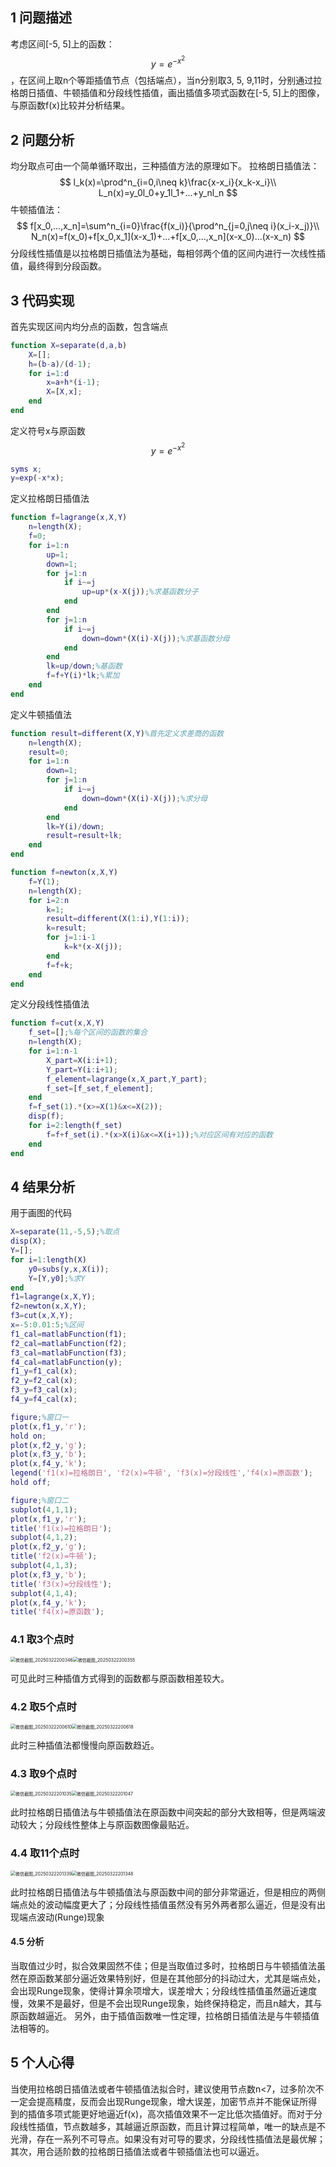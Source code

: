 ## 1 问题描述

考虑区间[-5, 5]上的函数：$$y=e^{-x^2}$$，在区间上取n个等距插值节点（包括端点），当n分别取3, 5, 9,11时，分别通过拉格朗日插值、牛顿插值和分段线性插值，画出插值多项式函数在[-5, 5]上的图像，与原函数f(x)比较并分析结果。

## 2 问题分析

均分取点可由一个简单循环取出，三种插值方法的原理如下。
拉格朗日插值法：
$$
l_k(x)=\prod^n_{i=0,i\neq k}\frac{x-x_i}{x_k-x_i}\\
L_n(x)=y_0l_0+y_1l_1+...+y_nl_n
$$
牛顿插值法：
$$
f[x_0,...,x_n]=\sum^n_{i=0}\frac{f(x_i)}{\prod^n_{j=0,j\neq i}(x_i-x_j)}\\
N_n(x)=f(x_0)+f[x_0,x_1](x-x_1)+...+f[x_0,...,x_n](x-x_0)...(x-x_n)
$$
分段线性插值是以拉格朗日插值法为基础，每相邻两个值的区间内进行一次线性插值，最终得到分段函数。

## 3 代码实现

首先实现区间内均分点的函数，包含端点

```matlab
function X=separate(d,a,b)
    X=[];
    h=(b-a)/(d-1);
    for i=1:d
        x=a+h*(i-1);
        X=[X,x];
    end    
end
```

定义符号x与原函数$$y=e^{-x^2}$$

```matlab
syms x;
y=exp(-x*x);
```

定义拉格朗日插值法

```matlab
function f=lagrange(x,X,Y)
    n=length(X);
    f=0;
    for i=1:n
        up=1;
        down=1;
        for j=1:n
            if i~=j
                up=up*(x-X(j));%求基函数分子
            end    
        end
        for j=1:n
            if i~=j
                down=down*(X(i)-X(j));%求基函数分母
            end    
        end
        lk=up/down;%基函数
        f=f+Y(i)*lk;%累加
    end
end
```

定义牛顿插值法

```matlab
function result=different(X,Y)%首先定义求差商的函数
    n=length(X);
    result=0;
    for i=1:n
        down=1;
        for j=1:n
            if i~=j
                down=down*(X(i)-X(j));%求分母
            end    
        end 
        lk=Y(i)/down;
        result=result+lk;
    end    
end
```

```matlab
function f=newton(x,X,Y)
    f=Y(1);
    n=length(X);
    for i=2:n
        k=1;
        result=different(X(1:i),Y(1:i));
        k=result;
        for j=1:i-1
            k=k*(x-X(j));
        end
        f=f+k;
    end
end
```

定义分段线性插值法

```matlab
function f=cut(x,X,Y)
    f_set=[];%每个区间的函数的集合
    n=length(X);
    for i=1:n-1
        X_part=X(i:i+1);
        Y_part=Y(i:i+1);
        f_element=lagrange(x,X_part,Y_part);
        f_set=[f_set,f_element];
    end
    f=f_set(1).*(x>=X(1)&x<=X(2));
    disp(f);
    for i=2:length(f_set)
        f=f+f_set(i).*(x>X(i)&x<=X(i+1));%对应区间有对应的函数
    end
end
```

## 4 结果分析

用于画图的代码

```matlab
X=separate(11,-5,5);%取点
disp(X);
Y=[];
for i=1:length(X)
    y0=subs(y,x,X(i));
    Y=[Y,y0];%求Y
end    
f1=lagrange(x,X,Y);
f2=newton(x,X,Y);
f3=cut(x,X,Y);
x=-5:0.01:5;%区间
f1_cal=matlabFunction(f1);
f2_cal=matlabFunction(f2);
f3_cal=matlabFunction(f3);
f4_cal=matlabFunction(y);
f1_y=f1_cal(x);
f2_y=f2_cal(x);
f3_y=f3_cal(x);
f4_y=f4_cal(x);

figure;%窗口一
plot(x,f1_y,'r');
hold on;
plot(x,f2_y,'g');
plot(x,f3_y,'b');
plot(x,f4_y,'k');
legend('f1(x)=拉格朗日', 'f2(x)=牛顿', 'f3(x)=分段线性','f4(x)=原函数');
hold off;

figure;%窗口二
subplot(4,1,1);
plot(x,f1_y,'r');
title('f1(x)=拉格朗日');
subplot(4,1,2);
plot(x,f2_y,'g');
title('f2(x)=牛顿');
subplot(4,1,3);
plot(x,f3_y,'b');
title('f3(x)=分段线性');
subplot(4,1,4);
plot(x,f4_y,'k');
title('f4(x)=原函数');
```

### 4.1 取3个点时

<img src="D:\新建文件夹 (5)\img1\微信截图_20250322200346.png" alt="微信截图_20250322200346" style="zoom: 50%;" /><img src="D:\新建文件夹 (5)\img1\微信截图_20250322200355.png" alt="微信截图_20250322200355" style="zoom: 50%;" />

可见此时三种插值方式得到的函数都与原函数相差较大。

### 4.2 取5个点时

<img src="D:\新建文件夹 (5)\img1\微信截图_20250322200610.png" alt="微信截图_20250322200610" style="zoom: 50%;" /><img src="D:\新建文件夹 (5)\img1\微信截图_20250322200618.png" alt="微信截图_20250322200618" style="zoom: 50%;" />

此时三种插值法都慢慢向原函数趋近。

### 4.3 取9个点时

<img src="D:\新建文件夹 (5)\img1\微信截图_20250322201035.png" alt="微信截图_20250322201035" style="zoom: 50%;" /><img src="D:\新建文件夹 (5)\img1\微信截图_20250322201047.png" alt="微信截图_20250322201047" style="zoom: 50%;" />

此时拉格朗日插值法与牛顿插值法在原函数中间突起的部分大致相等，但是两端波动较大；分段线性整体上与原函数图像最贴近。

### 4.4 取11个点时

<img src="D:\新建文件夹 (5)\img1\微信截图_20250322201339.png" alt="微信截图_20250322201339" style="zoom: 50%;" /><img src="D:\新建文件夹 (5)\img1\微信截图_20250322201348.png" alt="微信截图_20250322201348" style="zoom: 50%;" />

此时拉格朗日插值法与牛顿插值法与原函数中间的部分非常逼近，但是相应的两侧端点处的波动幅度更大了；分段线性插值虽然没有另外两者那么逼近，但是没有出现端点波动(Runge)现象

#### 4.5 分析

当取值过少时，拟合效果固然不佳；但是当取值过多时，拉格朗日与牛顿插值法虽然在原函数某部分逼近效果特别好，但是在其他部分的抖动过大，尤其是端点处，会出现Runge现象，使得计算余项增大，误差增大；分段线性插值虽然逼近速度慢，效果不是最好，但是不会出现Runge现象，始终保持稳定，而且n越大，其与原函数越逼近。
另外，由于插值函数唯一性定理，拉格朗日插值法是与牛顿插值法相等的。

## 5 个人心得

当使用拉格朗日插值法或者牛顿插值法拟合时，建议使用节点数n<7，过多阶次不一定会提高精度，反而会出现Runge现象，增大误差，加密节点并不能保证所得到的插值多项式能更好地逼近f(x)，高次插值效果不一定比低次插值好。而对于分段线性插值，节点数越多，其越逼近原函数，而且计算过程简单，唯一的缺点是不光滑，存在一系列不可导点。如果没有对可导的要求，分段线性插值法是最优解；其次，用合适阶数的拉格朗日插值法或者牛顿插值法也可以逼近。

